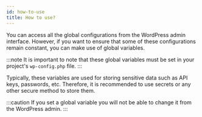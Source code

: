 ```yaml
---
id: how-to-use
title: How to use?
---
```


You can access all the global configurations from the WordPress admin interface. However, if you want to ensure that some of these configurations remain constant, you can make use of global variables. 

:::note
It is important to note that these global variables must be set in your project's `wp-config.php` file.
:::

Typically, these variables are used for storing sensitive data such as API keys, passwords, etc. Therefore, it is recommended to use secrets or any other secure method to store them.

:::caution
If you set a global variable you will not be able to change it from the WordPress admin.
:::
